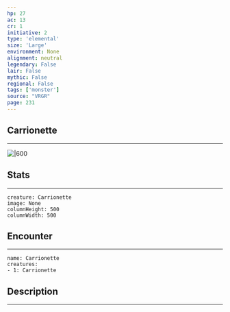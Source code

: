 ```yaml
---
hp: 27
ac: 13
cr: 1
initiative: 2
type: 'elemental'    
size: 'Large'
environment: None
alignment: neutral
legendary: False
lair: False
mythic: False
regional: False
tags: ['monster']
source: "VRGR"
page: 231
---
```


## Carrionette
---

![|600](D:/Program%20Files/5e.tools/img/bestiary/VRGR/Carrionette.jpg)

## Stats
---

```statblock
creature: Carrionette
image: None
columnHeight: 500
columnWidth: 500
```

## Encounter
---

```encounter-table
name: Carrionette
creatures:
- 1: Carrionette
```

## Description
---





